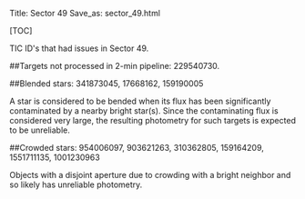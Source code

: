 Title: Sector 49
Save_as: sector_49.html

[TOC]

TIC ID's that had issues in Sector 49.

##Targets not processed in 2-min pipeline:
229540730.

##Blended stars:
341873045, 17668162, 159190005

A star is considered to be bended when its flux has been significantly contaminated by a nearby bright star(s). Since the contaminating flux is considered very large, the resulting photometry for such targets is expected to be unreliable.

##Crowded stars:
954006097, 903621263, 310362805, 159164209, 1551711135, 1001230963

Objects with a disjoint aperture due to crowding with a bright neighbor and so likely has unreliable photometry.

